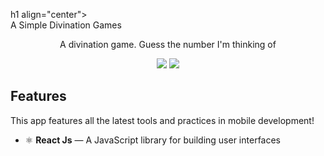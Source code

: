 
h1 align="center">
<br>
A Simple Divination Games
</h1>

<p align="center">A divination game. Guess the number I'm thinking of</p>

<p align="center">
  <img src="https://imgur.com/mK7adxI">
  <img src="https://imgur.com/ZU5BLCF">
</p>

## Features
[//]: # (Add the features of your project here:)
This app features all the latest tools and practices in mobile development!

- ⚛️ **React Js** — A JavaScript library for building user interfaces

